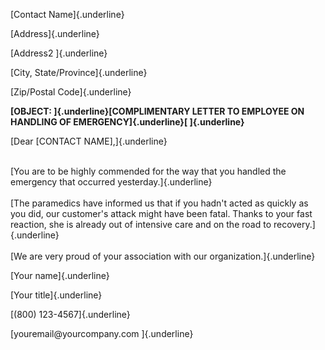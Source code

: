 [Contact Name]{.underline}

[Address]{.underline}

[Address2 ]{.underline}

[City, State/Province]{.underline}

[Zip/Postal Code]{.underline}

**[OBJECT: ]{.underline}[COMPLIMENTARY LETTER TO EMPLOYEE ON HANDLING OF
EMERGENCY]{.underline}[ ]{.underline}**

[Dear \[CONTACT NAME\],]{.underline}

\
[You are to be highly commended for the way that you handled the
emergency that occurred yesterday.]{.underline}\
\
[The paramedics have informed us that if you hadn\'t acted as quickly as
you did, our customer\'s attack might have been fatal. Thanks to your
fast reaction, she is already out of intensive care and on the road to
recovery.]{.underline}\
\
[We are very proud of your association with our
organization.]{.underline}

[Your name]{.underline}

[Your title]{.underline}

[(800) 123-4567]{.underline}

[youremail\@yourcompany.com ]{.underline}
